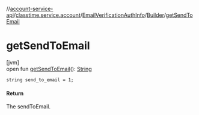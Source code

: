 //[account-service-api](../../../../index.md)/[classtime.service.account](../../index.md)/[EmailVerificationAuthInfo](../index.md)/[Builder](index.md)/[getSendToEmail](get-send-to-email.md)

# getSendToEmail

[jvm]\
open fun [getSendToEmail](get-send-to-email.md)(): [String](https://docs.oracle.com/javase/8/docs/api/java/lang/String.html)

`string send_to_email = 1;`

#### Return

The sendToEmail.
